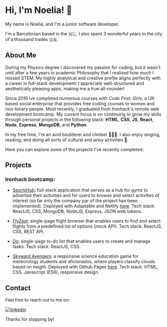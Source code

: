 # Hi, I'm Noelia! 👋

My name is Noelia, and I'm a junior software developer. 

I'm a Barcelonian based in the 🇳🇱. I also spent 3 wonderful years in the city of a thousand trades 🇬🇧. 

## About Me

During my Physics degree I discovered my passion for coding, but it wasn't until after a few years in academic Philosophy that I realised how much I missed STEM. 
My highly analytical and creative profile aligns perfectly with a career in full-stack development: I appreciate well-structured and aesthetically pleasing apps, making me a true all-rounder!

Since 2019 Ive completed numerous courses with *Code First: Girls*, a UK-based social enterprise that provides free coding courses to women and non-binary people. Most recently, I graduated from *Ironhack*'s remote web development bootcamp. My current focus is on continuing to grow my skills through personal projects in the following stack: **HTML**, **CSS**, **JS**, **React**, **Node**, **Express**, **MongoDB**, and **Python**.

In my free time, I'm an avid boulderer and climber 🧗🏻‍♀️. I also enjoy singing, reading, and doing all sorts of cultural and artsy activities 🎨.

Here you can explore some of the projects I've recently completed:

## Projects

### Ironhack bootcamp:

- [SportsHub](https://github.com/niranzri/sportsHub-frontend): full-stack application that serves as a hub for gyms to advertise their activities and for users to browse and select activities of interest (so far only the company par of the project has been implemented). Deployed with Adaptable and Netlify [here](https://sports-hub-ironhack.netlify.app/). Tech stack: ReactJS, CSS, MongoDB, NodeJS, Express, JSON web tokens. 

- [FlyZest](https://github.com/niranzri/m2project-frontend): single-page flight browser that enables users to find and select flights from a predefined list of options (mock API). Tech stack: ReactJS, CSS, REST API.
  
- [Do](https://github.com/niranzri/react-app): single-page to-do list that enables users to create and manage tasks. Tech stack: ReactJS, CSS. 

- [Skyward Avengers](https://github.com/niranzri/skyward-avengers): a responsive science education game for meteorology students and aficionados, where players classify clouds based on height. Deployed with Github Pages [here](https://niranzri.github.io/skyward-avengers/). Tech stack: HTML, CSS, Javascript (ES6), responsive design. 

## Contact

Feel free to reach out to me on:

[![linkedin](https://img.shields.io/badge/linkedin-0A66C2?style=for-the-badge&logo=linkedin&logoColor=white)](https://www.linkedin.com/in/niranzri)

Thanks for stopping by!
